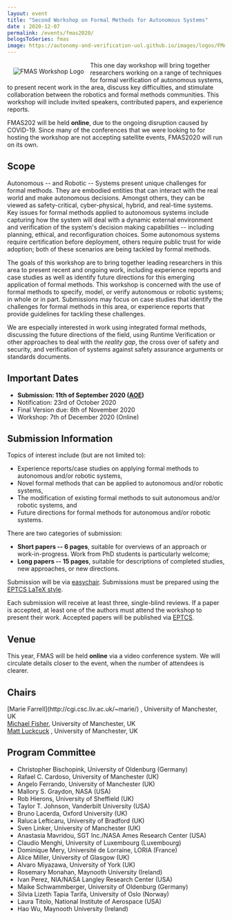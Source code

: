 ```yaml
---
layout: event
title: "Second Workshop on Formal Methods for Autonomous Systems"
date : 2020-12-07
permalink: /events/fmas2020/
belogsToSeries: fmas
image: https://autonomy-and-verification-uol.github.io/images/logos/FMAS-Logo.png
---
```



 <img alt="FMAS Workshop Logo" style="float: left; margin: 1em" src="{{site.images}}logos/FMAS-Logo.png">


This one day workshop will bring together researchers working on a range of techniques for formal verification of autonomous systems,
to present recent work in the area, discuss key difficulties, and stimulate collaboration between the robotics and formal methods
communities. This workshop will include invited speakers, contributed papers, and experience reports.

FMAS202 will be held **online**, due to the ongoing disruption caused by COVID-19. Since many of the conferences that we were looking to for hosting the workshop are not accepting satellite events, FMAS2020 will run on its own.

## Scope

Autonomous -- and Robotic -- Systems present unique challenges for formal methods. They are embodied entities that can interact with
the real world and make autonomous decisions. Amongst others, they can be viewed as safety-critical, cyber-physical, hybrid, and real-time systems.
Key issues for formal methods applied to autonomous systems include capturing how the system will deal with a dynamic external environment
and verification of the system's decision making capabilities -- including planning, ethical, and reconfiguration choices. Some autonomous
systems require certification before deployment, others require public trust for wide adoption; both of these scenarios are being tackled
by formal methods.

The goals of this workshop are to bring together leading researchers in this area to present recent and ongoing work, including
experience reports and case studies as well as identify future directions for this emerging application of formal methods.
This workshop is concerned with the use of formal methods to specify, model, or verify autonomous or robotic systems; in whole or in part.
Submissions may focus on case studies that identify the challenges for formal methods in this area, or experience reports that provide guidelines
for tackling these challenges.

We are especially interested in work using integrated formal methods, discussing the future directions of the field, using Runtime Verification or other approaches to deal with the _reality gap_, the cross over of safety and security, and verification of systems against safety assurance arguments or standards documents.

## Important Dates

* **Submission: 11th of September 2020 ([AOE](https://www.timeanddate.com/time/zones/aoe))**
* Notification: 23rd of October 2020
* Final Version due: 6th of November 2020
* Workshop: 7th of December 2020 (Online)

## Submission Information

Topics of interest include (but are not limited to):

* Experience reports/case studies on applying formal methods to autonomous and/or robotic systems,
* Novel formal methods that can be applied to autonomous and/or robotic systems,
* The modification of existing formal methods to suit autonomous and/or robotic systems, and
* Future directions for formal methods for autonomous and/or robotic systems.

There are two categories of submission:

* **Short papers -- 6 pages**, suitable for overviews of an approach or work-in-progress. Work from PhD students is particularly welcome;
* **Long papers -- 15 pages**, suitable for descriptions of completed studies, new approaches, or new directions.

Submission will be via [easychair](https://easychair.org/conferences/?conf=fmas2020). Submissions must be prepared using the [EPTCS LaTeX style](http://style.eptcs.org/).

Each submission will receive at least three, single-blind reviews. If a paper is accepted, at least one of the authors must attend the workshop to present their work. Accepted papers will be published via [EPTCS](http://www.eptcs.org/).

## Venue

This year, FMAS will be held **online** via a video conference system. We will circulate details closer to the event, when the number of attendees is clearer.

## Chairs

<article class="row">
  <section class="columns large-4" markdown="1">
 [Marie Farrell](http://cgi.csc.liv.ac.uk/~marie/) <marie.farrell@manchester.ac.uk>, University of Manchester, UK
</section>
<section class="columns large-4" markdown="1">
<a href="https://personalpages.manchester.ac.uk/staff/michael.fisher/">Michael Fisher</a>, University of Manchester, UK
</section>
  <section class="columns large-4" markdown="1">
  <a href="https://www.research.manchester.ac.uk/portal/en/researchers/matthew-luckcuck(007d8d88-7377-4b3b-a0e0-67168e2a8832).html">Matt Luckcuck</a> <matthew.luckcuck@manchester.ac.uk>, University of Manchester, UK
</section>
</article>

## Program Committee

* Christopher Bischopink, University of Oldenburg (Germany)
* Rafael C.	Cardoso, University of Manchester (UK)
* Angelo	Ferrando, University of Manchester (UK)
* Mallory S. Graydon, NASA (USA)
* Rob	Hierons, University of Sheffield (UK)
* Taylor T.	Johnson, Vanderbilt University (USA)
* Bruno Lacerda, Oxford University (UK)
* Raluca	Lefticaru, University of Bradford	(UK)
* Sven	Linker, University of Manchester (UK)		
* Anastasia Mavridou, SGT Inc./NASA Ames Research Center (USA)
* Claudio	Menghi, University of Luxembourg (Luxembourg)
* Dominique Mery, Université de Lorraine, LORIA (France)
* Alice Miller, University of Glasgow (UK)
* Alvaro	Miyazawa, University of York (UK)
* Rosemary	Monahan, Maynooth University (Ireland)
* Ivan Perez, NIA/NASA Langley Research Center (USA)
* Maike Schwammberger, University of Oldenburg (Germany)
* Silvia Lizeth	Tapia Tarifa,	University of Oslo (Norway)
* Laura	Titolo,	National Institute of Aerospace (USA)
* Hao	Wu,	Maynooth University (Ireland)
